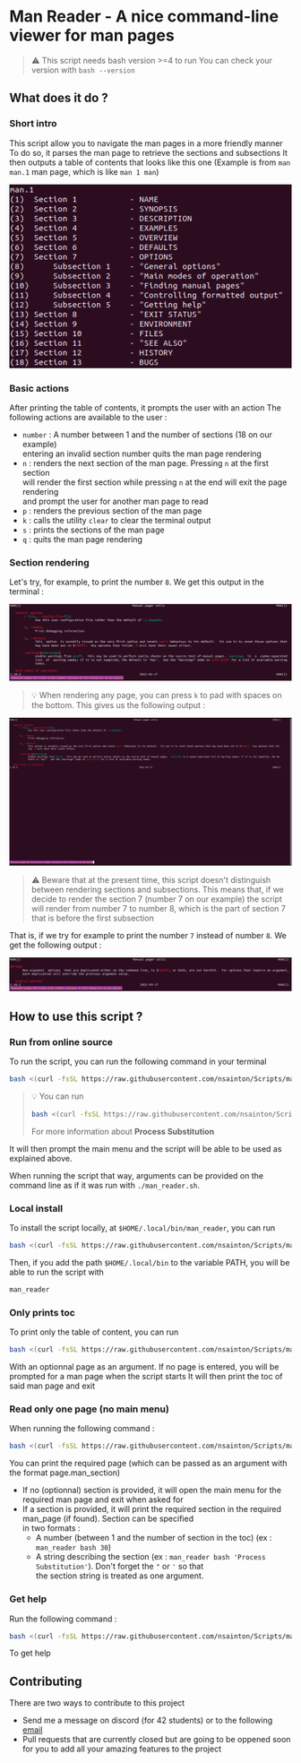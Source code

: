 # Man Reader - A nice command-line viewer for man pages

> :warning: This script needs bash version >=4 to run
> You can check your version with `bash --version`

## What does it do ?

### Short intro

This script allow you to navigate the man pages in a more friendly manner
To do so, it parses the man page to retrieve the sections and subsections
It then outputs a table of contents that looks like this one
(Example is from `man man.1` man page, which is like `man 1 man`)

![man 1 man table of contents](/assets/man1_toc.png "man 1 man")

### Basic actions

After printing the table of contents, it prompts the user with an action
The following actions are available to the user :
- `number` : A number between 1 and the number of sections (18 on our example) \
entering an invalid section number quits the man page rendering
- `n` : renders the next section of the man page. Pressing `n` at the first section \
will render the first section while pressing `n` at the end will exit the page rendering \
and prompt the user for another man page to read
- `p` : renders the previous section of the man page
- `k` : calls the utility `clear` to clear the terminal output
- `s` : prints the sections of the man page
- `q` : quits the man page rendering


### Section rendering

Let's try, for example, to print the number `8`. We get this output in the terminal :

![man.1 section 7.1](/assets/man1-8.png "section 7.1 of man in section 1")

> :bulb: When rendering any page, you can press `k` to pad with spaces on the bottom.
> This gives us the following output : 

![man.1 section 7.1 padded](/assets/man1-8_padded.png "section 7.1 of man in section 1 with padding")

> :warning: Beware that at the present time, this script doesn't distinguish between rendering
> sections and subsections. This means that, if we decide to render the section 7 (number 7 on our example)
> the script will render from number 7 to number 8, which is the part of section 7 that is before the first
> subsection

That is, if we try for example to print the number `7` instead of number `8`. We get the following output :

![man.1 section 7](/assets/man1-7.png "section 7 of man in section 1")

## How to use this script ?

### Run from online source

To run the script, you can run the following command in your terminal

```bash
bash <(curl -fsSL https://raw.githubusercontent.com/nsainton/Scripts/main/man_reader.sh)
```

<blockquote>

:bulb: You can run 
```bash
bash <(curl -fsSL https://raw.githubusercontent.com/nsainton/Scripts/main/man_reader.sh) bash 30
```
For more information about **Process Substitution**

</blockquote>

It will then prompt the main menu and the script will be able to be used as explained above.

When running the script that way, arguments can be provided on the command line as if it was run with `./man_reader.sh`.

### Local install

To install the script locally, at `$HOME/.local/bin/man_reader`, you can run 
```bash
bash <(curl -fsSL https://raw.githubusercontent.com/nsainton/Scripts/main/man_reader.sh) -i
```
Then, if you add the path `$HOME/.local/bin` to the variable PATH, you will be able to run the script with
```bash
man_reader
```

### Only prints toc

To print only the table of content, you can run
```bash
bash <(curl -fsSL https://raw.githubusercontent.com/nsainton/Scripts/main/man_reader.sh) -l [page]
```
With an optionnal page as an argument. If no page is entered, you will be prompted for a man page when the script starts
It will then print the toc of said man page and exit

### Read only one page (no main menu)

When running the following command :
```bash
bash <(curl -fsSL https://raw.githubusercontent.com/nsainton/Scripts/main/man_reader.sh) page [section]
```
You can print the required page (which can be passed as an argument with the format page.man\_section)
- If no (optionnal) section is provided, it will open the main menu for the required man page and exit when asked for
- If a section is provided, it will print the required section in the required man\_page (if found). Section can be specified \
in two formats :
	- A number (between 1 and the number of section in the toc) (ex : `man_reader bash 30`)
	- A string describing the section (ex : `man_reader bash 'Process Substitution'`). Don't forget the `"` or `'` so that \
the section string is treated as one argument.

### Get help

Run the following command :
```bash
bash <(curl -fsSL https://raw.githubusercontent.com/nsainton/Scripts/main/man_reader.sh) -h
```
To get help

## Contributing

There are two ways to contribute to this project
- Send me a message on discord (for 42 students) or to the following [email](mailto:nsainton@student.42.fr?subject=[man_reader])
- Pull requests that are currently closed but are going to be oppened soon for you to add all your amazing features to the project
